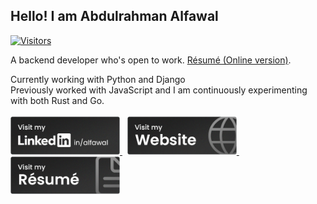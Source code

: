 ## Hello! I am Abdulrahman Alfawal

[![Visitors](https://komarev.com/ghpvc/?username=alfawal&label=Visitors&color=blue&style=flat)](https://github.com/alfawal)

A backend developer who's open to work. [Résumé (Online version)](https://cv.alfawal.dev).

Currently working with Python and Django
<br>
Previously worked with JavaScript and I am continuously experimenting with both Rust and Go.
<br>
<br>
<a href="https://www.linkedin.com/in/alfawal" target="_blank" rel="noopener noreferrer">
    <img src="./assets/buttons/linkedin-noise.png" width="175"
            alt="Alfawal's LinkedIn"
    />
</a>
&nbsp;
<a href="https://alfawal.dev" target="_blank" rel="noopener noreferrer">
    <img src="./assets/buttons/website-noise.png" width="175"
            alt="Alfawal's Website"
    />
</a>
&nbsp;
<a href="https://cv.alfawal.dev" target="_blank" rel="noopener noreferrer">
    <img src="./assets/buttons/resume-noise.png" width="175"
            alt="Alfawal's Résumé"
    />
</a>